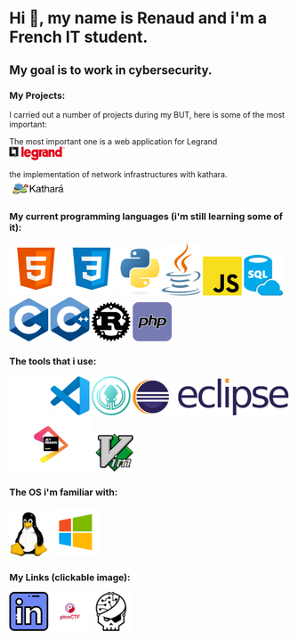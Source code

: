 # Hi 👋, my name is Renaud and i'm a French IT student.

## My goal is to work in cybersecurity.

### My Projects:

I carried out a number of projects during my BUT, here is some of the most important:

The most important one is a web application for Legrand <br>
<img src="./media/Logo_Legrand.png" alt="legrand" width="100">

the implementation of network infrastructures with kathara. <br>
<img src="media/kathara.png" alt="kathara" width="100">

### My current programming languages (i'm still learning some of it):

![html](./media/html.png)
![css](./media/css.png)
<img src="./media/python.png" alt="python" width="70"/>
<img src="./media/java.png" alt="java" width="70">
<img src="./media/javascript.png" alt="JS" width="70">
<img src="./media/SQL.png" alt="SQL" width="70">
<img src="./media/C.svg" alt="C" width="70">
<img src="./media/C++.svg" alt="C++" width="70">
<img src="media/rust.png" alt="rust" width="70">
<img src="./media/php.webp" alt="php" width="70">

### The tools that i use:

<img src="./media/github.png" alt="github" width="70">
<img src="./media/VSC.svg" alt="vsc" width="70">
<img src="./media/gitkraken.svg" alt="gitkraken" width="70">
<img src="./media/eclipse.svg" alt="eclipse" width="280">
<img src="./media/JetBrains.svg" alt="JB" width="150">
<img src="./media/vim.webp" alt="vim" width="70">

### The OS i'm familiar with:

<img src="./media/Tux.webp" alt="tux" width="70">
<img src="./media/windows.png" alt="windows" width="90">

### My Links (clickable image):

<a href="https://www.linkedin.com/in/renaud-abdellou-genestier-a5ba07297/"><img src ="./media/linkedin.png" alt="linkedin" width="70"></a>
<a href="https://play.picoctf.org/users/WiisteeR"><img src="./media/picoctf.png" alt="picoctf" width="70"></a>
<a href="https://www.root-me.org/WiisteeR-865316?lang=fr#170769b896f5b38adcf91b28b7dddd26"><img src="./media/rootme.jpg" alt="picoctf" width="70"></a>
